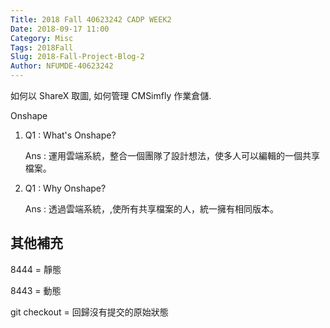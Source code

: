 ```yaml
---
Title: 2018 Fall 40623242 CADP WEEK2
Date: 2018-09-17 11:00
Category: Misc
Tags: 2018Fall
Slug: 2018-Fall-Project-Blog-2
Author: NFUMDE-40623242
---
```


如何以 ShareX 取圖, 如何管理 CMSimfly 作業倉儲.

<!-- PELICAN_END_SUMMARY -->

Onshape

1. Q1 : What's Onshape?

    Ans : 運用雲端系統，整合一個團隊了設計想法，使多人可以編輯的一個共享檔案。

2. Q1 : Why Onshape?

    Ans : 透過雲端系統，,使所有共享檔案的人，統一擁有相同版本。

其他補充
----

8444 = 靜態

8443 = 動態

git checkout = 回歸沒有提交的原始狀態


